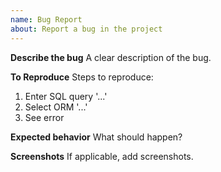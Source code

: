 ```yaml
---
name: Bug Report
about: Report a bug in the project
---
```


**Describe the bug**
A clear description of the bug.

**To Reproduce**
Steps to reproduce:

1. Enter SQL query '...'
2. Select ORM '...'
3. See error

**Expected behavior**
What should happen?

**Screenshots**
If applicable, add screenshots.
